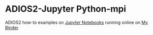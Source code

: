 # ADIOS2-Jupyter Python-mpi
ADIOS2 how-to examples on [Jupyter Notebooks](https://jupyter.org/) running online on [My Binder](https://mybinder.org/)


